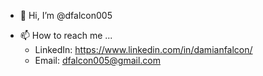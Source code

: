 - 👋 Hi, I’m @dfalcon005
<!-- - 👀 I’m interested in ...
- 🌱 I’m currently learning ...
- 💞️ I’m looking to collaborate on ... -->
- 📫 How to reach me ...
  - LinkedIn: https://www.linkedin.com/in/damianfalcon/
  - Email: dfalcon005@gmail.com

<!---
dfalcon005/dfalcon005 is a ✨ special ✨ repository because its `README.md` (this file) appears on your GitHub profile.
You can click the Preview link to take a look at your changes.
--->

